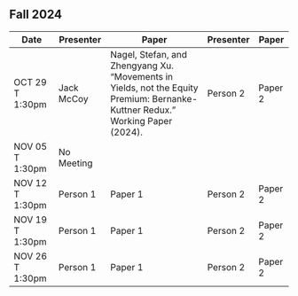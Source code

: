 ## Fall 2024

| Date             | Presenter   | Paper   | Presenter   | Paper|
|------------------|-------------|---------|-------------|-------------|
| OCT 29 T 1:30pm  | Jack McCoy  | Nagel, Stefan, and Zhengyang Xu. “Movements in Yields, not the Equity Premium: Bernanke-Kuttner Redux.” Working Paper (2024). | Person 2   | Paper 2 |
| NOV 05 T 1:30pm  | No Meeting ||||
| NOV 12 T 1:30pm  | Person 1    | Paper 1 | Person 2   | Paper 2 |
| NOV 19 T 1:30pm  | Person 1    | Paper 1 | Person 2   | Paper 2 |
| NOV 26 T 1:30pm  | Person 1    | Paper 1 | Person 2   | Paper 2 |

